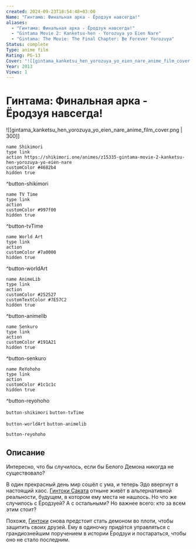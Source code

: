 ```yaml
---
created: 2024-09-23T18:54:48+03:00
Name: "Гинтама: Финальная арка - Ёродзуя навсегда!"
aliases:
  - "Гинтама: Финальная арка - Ёродзуя навсегда!"
  - "Gintama Movie 2: Kanketsu-hen - Yorozuya yo Eien Nare"
  - "Gintama: The Movie: The Final Chapter: Be Forever Yorozuya"
Status: complete
Type: anime film
Rating: PG-13
Cover: "![[gintama_kanketsu_hen_yorozuya_yo_eien_nare_anime_film_cover.png]]"
Year: 2013
Views: 1
---
```


# Гинтама: Финальная арка - Ёродзуя навсегда!

![[gintama_kanketsu_hen_yorozuya_yo_eien_nare_anime_film_cover.png | 300]]

```button
name Shikimori
type link
action https://shikimori.one/animes/z15335-gintama-movie-2-kanketsu-hen-yorozuya-yo-eien-nare
customColor #4682b4
hidden true
```
^button-shikimori

```button
name TV Time
type link
action 
customColor #997f00
hidden true
```
^button-tvTime

```button
name World Art
type link
action 
customColor #7a0000
hidden true
```
^button-worldArt

```button
name AnimeLib
type link
action 
customColor #252527
customTextColor #7E57C2
hidden true
```
^button-animelib

```button
name Senkuro
type link
action 
customColor #191A21
hidden true
```
^button-senkuro

```button
name ReYohoho
type link
action 
customColor #1c1c1c
hidden true
```
^button-reyohoho



`button-shikimori` `button-tvTime`

`button-worldArt` `button-animelib`

`button-reyohoho`

## Описание

Интересно, что бы случилось, если бы Белого Демона никогда не существовало?

В один прекрасный день мир сошёл с ума, и теперь Эдо ввергнут в настоящий хаос. [Гинтоки Саката](https://shikimori.one/characters/672-gintoki-sakata) отныне живёт в альтернативной реальности, будущем, в котором ему места не нашлось. Но что же случилось с Ёродзуей? А с остальными? Но важнее всего: кто за всем этим стоит?

Похоже, [Гинтоки](https://shikimori.one/characters/672-gintoki-sakata) снова предстоит стать демоном во плоти, чтобы защитить своих друзей. Ему в одиночку придётся управляться с грандиознейшим поручением в истории Ёродзуи и постараться, чтобы оно не стало последним.
